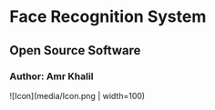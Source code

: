 # Face Recognition System
## Open Source Software
### Author: Amr Khalil

![Icon](media/Icon.png | width=100)




